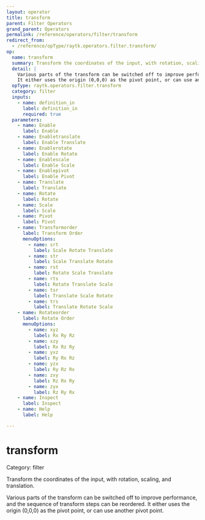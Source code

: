 ```yaml
---
layout: operator
title: transform
parent: Filter Operators
grand_parent: Operators
permalink: /reference/operators/filter/transform
redirect_from:
  - /reference/opType/raytk.operators.filter.transform/
op:
  name: transform
  summary: Transform the coordinates of the input, with rotation, scaling, and translation.
  detail: |
    Various parts of the transform can be switched off to improve performance, and the sequence of transform steps can be reordered.
    It either uses the origin (0,0,0) as the pivot point, or can use another pivot point.
  opType: raytk.operators.filter.transform
  category: filter
  inputs:
    - name: definition_in
      label: definition_in
      required: true
  parameters:
    - name: Enable
      label: Enable
    - name: Enabletranslate
      label: Enable Translate
    - name: Enablerotate
      label: Enable Rotate
    - name: Enablescale
      label: Enable Scale
    - name: Enablepivot
      label: Enable Pivot
    - name: Translate
      label: Translate
    - name: Rotate
      label: Rotate
    - name: Scale
      label: Scale
    - name: Pivot
      label: Pivot
    - name: Transformorder
      label: Transform Order
      menuOptions:
        - name: srt
          label: Scale Rotate Translate
        - name: str
          label: Scale Translate Rotate
        - name: rst
          label: Rotate Scale Translate
        - name: rts
          label: Rotate Translate Scale
        - name: tsr
          label: Translate Scale Rotate
        - name: trs
          label: Translate Rotate Scale
    - name: Rotateorder
      label: Rotate Order
      menuOptions:
        - name: xyz
          label: Rx Ry Rz
        - name: xzy
          label: Rx Rz Ry
        - name: yxz
          label: Ry Rx Rz
        - name: yzx
          label: Ry Rz Rx
        - name: zxy
          label: Rz Rx Ry
        - name: zyx
          label: Rz Ry Rx
    - name: Inspect
      label: Inspect
    - name: Help
      label: Help

---
```


# transform

Category: filter



Transform the coordinates of the input, with rotation, scaling, and translation.

Various parts of the transform can be switched off to improve performance, and the sequence of transform steps can be reordered.
It either uses the origin (0,0,0) as the pivot point, or can use another pivot point.